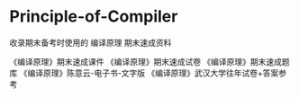 # Principle-of-Compiler
收录期末备考时使用的 编译原理 期末速成资料

《编译原理》期末速成课件
《编译原理》期末速成试卷
《编译原理》期末速成题库
《编译原理》陈意云-电子书-文字版
《编译原理》武汉大学往年试卷+答案参考

